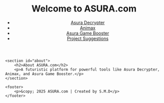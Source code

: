 <!DOCTYPE html>
<html lang="en">
<head>
    <meta charset="UTF-8">
    <meta name="viewport" content="width=device-width, initial-scale=1.0">
    <title>ASURA.com - Home</title>
    <link rel="stylesheet" href="styles.css">
</head>
<body>
    <header>
        <h1>Welcome to ASURA.com</h1>
        <nav>
            <ul>
                <li><a href="asura_decrypter.html">Asura Decrypter</a></li>
                <li><a href="animax.html">Animax</a></li>
                <li><a href="asura_game_booster.html">Asura Game Booster</a></li>
                <li><a href="project_suggestions.html">Project Suggestions</a></li>
            </ul>
        </nav>
    </header>

    <section id="about">
        <h2>About ASURA.com</h2>
        <p>A futuristic platform for powerful tools like Asura Decrypter, Animax, and Asura Game Booster.</p>
    </section>

    <footer>
        <p>&copy; 2025 ASURA.com | Created by S.M.D</p>
    </footer>
</body>
</html>
